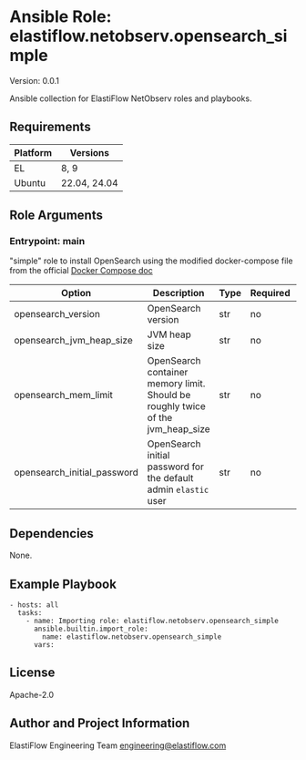 <!-- BEGIN_ANSIBLE_DOCS -->
# Ansible Role: elastiflow.netobserv.opensearch_simple
Version: 0.0.1

Ansible collection for ElastiFlow NetObserv roles and playbooks.


## Requirements

| Platform | Versions |
| -------- | -------- |
| EL | 8, 9 |
| Ubuntu | 22.04, 24.04 |

## Role Arguments


### Entrypoint: main

"simple" role to install OpenSearch using the modified docker-compose file from the official [Docker Compose doc](https://docs.opensearch.org/docs/latest/install-and-configure/install-opensearch/docker/#sample-docker-composeyml)


|Option|Description|Type|Required|Default|
|---|---|---|---|---|
| opensearch_version | OpenSearch version | str | no | `3.2.0` |
| opensearch_jvm_heap_size | JVM heap size | str | no | `5g` |
| opensearch_mem_limit | OpenSearch container memory limit. Should be roughly twice of the jvm_heap_size | str | no | `10g` |
| opensearch_initial_password | OpenSearch initial password for the default admin `elastic` user | str | no | `Strong1pass!` |



## Dependencies
None.

## Example Playbook

```
- hosts: all
  tasks:
    - name: Importing role: elastiflow.netobserv.opensearch_simple
      ansible.builtin.import_role:
        name: elastiflow.netobserv.opensearch_simple
      vars:
```

## License

Apache-2.0

## Author and Project Information
ElastiFlow Engineering Team <engineering@elastiflow.com>

<!-- END_ANSIBLE_DOCS -->

